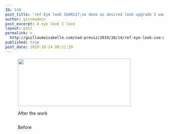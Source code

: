 ```yaml
---
ID: 530
post_title: 'ref Eye look I&#8217;ve done as desired look upgrade I want'
author: gicomadmin
post_excerpt: A eye look I love
layout: post
permalink: >
  http://guillaumeisabelle.com/nad-previz/2019/10/14/ref-eye-look-ive-done-as-desired-look-upgrade-i-want/
published: true
post_date: 2019-10-14 00:11:19
---
```

<!-- wp:image {"id":532,"width":358,"height":152} --><figure class="wp-block-image is-resized">

<img src="http://guillaumeisabelle.com/nad-previz/wp-content/uploads/sites/19/2019/10/image-14.png" alt="" class="wp-image-532" width="358" height="152" /><figcaption>After the work</figcaption></figure> <!-- /wp:image -->

<!-- wp:image {"id":531} --><figure class="wp-block-image">

<img src="http://guillaumeisabelle.com/nad-previz/wp-content/uploads/sites/19/2019/10/image-13.png" alt="" class="wp-image-531" /><figcaption>Before</figcaption></figure> <!-- /wp:image -->